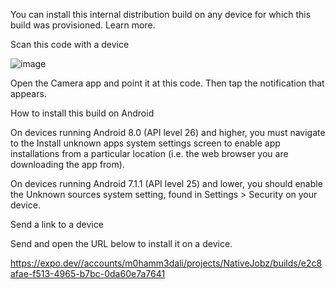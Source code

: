 You can install this internal distribution build on any device for which this build was provisioned. Learn more.

Scan this code with a device

![image](https://github.com/MohammedAliBaaqail/NativeJobz/assets/81483016/a4ce3fe4-8e13-4d60-88e7-2582b31df795)



Open the Camera app and point it at this code. Then tap the notification that appears.

How to install this build on Android

On devices running Android 8.0 (API level 26) and higher, you must navigate to the Install unknown apps system settings screen to enable app installations from a particular location (i.e. the web browser you are downloading the app from).

On devices running Android 7.1.1 (API level 25) and lower, you should enable the Unknown sources system setting, found in Settings > Security on your device.

Send a link to a device

Send and open the URL below to install it on a device.

https://expo.dev//accounts/m0hamm3dali/projects/NativeJobz/builds/e2c8afae-f513-4965-b7bc-0da60e7a7641
